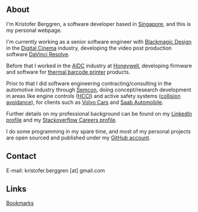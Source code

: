 ## About

I'm Kristofer Berggren, a software developer based in
[Singapore](http://en.wikipedia.org/wiki/Singapore), and this is my 
personal webpage.

I'm currently working as a senior software engineer with
[Blackmagic Design](https://www.blackmagicdesign.com/) in the
[Digital Cinema](https://en.wikipedia.org/wiki/Digital_cinema) industry,
developing the video post production software
[DaVinci Resolve](https://www.blackmagicdesign.com/products/davinciresolve).

Before that I worked in the 
[AIDC](http://en.wikipedia.org/wiki/Automatic_identification_and_data_capture) 
industry at [Honeywell](http://www.honeywell.com/), developing firmware and 
software for 
[thermal barcode printer](https://en.wikipedia.org/wiki/Thermal_printing) 
products.

Prior to that I did software engineering contracting/consulting in the 
automotive industry through [Semcon](http://www.semcon.com/), doing 
concept/research development in areas like engine controls 
([HCCI](http://en.wikipedia.org/wiki/Homogeneous_charge_compression_ignition)) 
and active safety systems 
([collision avoidance](https://en.wikipedia.org/wiki/Collision_avoidance_system)), 
for clients such as [Volvo Cars](http://www.volvocars.com/) and 
[Saab Automobile](http://www.saabcars.com/).

Further details on my professional background can be found on my 
[LinkedIn profile](https://www.linkedin.com/in/kristoferberggren) and my
[Stackoverflow Careers profile](http://careers.stackoverflow.com/d99kris).

I do some programming in my spare time, and most of my personal projects are
open sourced and published under my [GitHub account](https://github.com/d99kris).

## Contact

E-mail: kristofer.berggren [at] gmail.com

## Links
[Bookmarks](/links)

